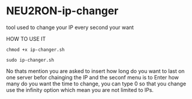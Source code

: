 # NEU2RON-ip-changer
tool used to change your IP every second your want




HOW TO USE IT

``` shell
chmod +x ip-changer.sh
```

``` shell
sudo ip-changer.sh
```

No thats mention you are asked to insert how long do you want to last on one server befor chainging the IP and the seconf menu is to Enter how many do you want the time to change, you can type 0 so that you change use the infinity option which mean you are not limited to IPs.
